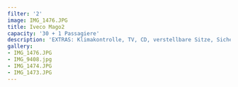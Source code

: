```yaml
---
filter: '2'
image: IMG_1476.JPG
title: Iveco Mago2
capacity: '30 + 1 Passagiere'
description: 'EXTRAS: Klimakontrolle, TV, CD, verstellbare Sitze, Sicherheitsgurt'
gallery:
- IMG_1476.JPG
- IMG_9408.jpg
- IMG_1474.JPG
- IMG_1473.JPG
---
```

